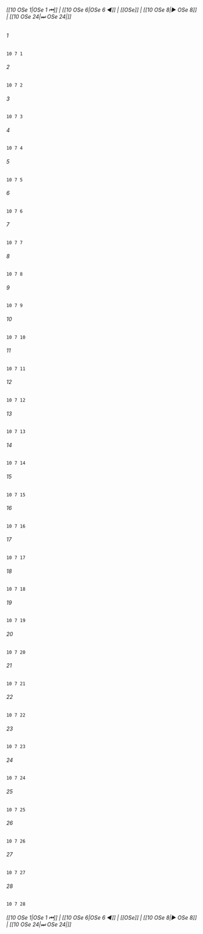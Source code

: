 
###### [[10 OSe 1|OSe 1 ⏮]] | [[10 OSe 6|OSe 6 ◀]] | [[OSe]] | [[10 OSe 8|▶ OSe 8]] | [[10 OSe 24|⏭ OSe 24|]]

###### 1
``` verse
10 7 1 
```
###### 2
``` verse
10 7 2 
```
###### 3
``` verse
10 7 3 
```
###### 4
``` verse
10 7 4 
```
###### 5
``` verse
10 7 5 
```
###### 6
``` verse
10 7 6 
```
###### 7
``` verse
10 7 7 
```
###### 8
``` verse
10 7 8 
```
###### 9
``` verse
10 7 9 
```
###### 10
``` verse
10 7 10 
```
###### 11
``` verse
10 7 11 
```
###### 12
``` verse
10 7 12 
```
###### 13
``` verse
10 7 13 
```
###### 14
``` verse
10 7 14 
```
###### 15
``` verse
10 7 15 
```
###### 16
``` verse
10 7 16 
```
###### 17
``` verse
10 7 17 
```
###### 18
``` verse
10 7 18 
```
###### 19
``` verse
10 7 19 
```
###### 20
``` verse
10 7 20 
```
###### 21
``` verse
10 7 21 
```
###### 22
``` verse
10 7 22 
```
###### 23
``` verse
10 7 23 
```
###### 24
``` verse
10 7 24 
```
###### 25
``` verse
10 7 25 
```
###### 26
``` verse
10 7 26 
```
###### 27
``` verse
10 7 27 
```
###### 28
``` verse
10 7 28 
```

###### [[10 OSe 1|OSe 1 ⏮]] | [[10 OSe 6|OSe 6 ◀]] | [[OSe]] | [[10 OSe 8|▶ OSe 8]] | [[10 OSe 24|⏭ OSe 24|]]

